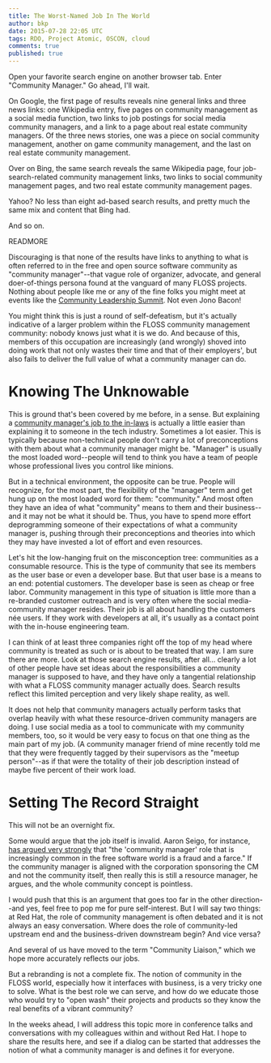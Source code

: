 ```yaml
---
title: The Worst-Named Job In The World
author: bkp
date: 2015-07-28 22:05 UTC
tags: RDO, Project Atomic, OSCON, cloud
comments: true
published: true
---
```

Open your favorite search engine on another browser tab. Enter "Community Manager." Go ahead, I'll wait.

On Google, the first page of results reveals nine general links and three news links: one Wikipedia entry, five pages on community management as a social media function, two links to job postings for social media community managers, and a link to a page about real estate community managers. Of the three news stories, one was a piece on social community management, another on game community management, and the last on real estate community management.

Over on Bing, the same search reveals the same Wikipedia page, four job-search-related community management links, two links to social community management pages, and two real estate community management pages.

Yahoo? No less than eight ad-based search results, and pretty much the same mix and content that Bing had.

And so on.

READMORE

Discouraging is that none of the results have links to anything to what is often referred to in the free and open source software community as "community manager"--that vague role of organizer, advocate, and general doer-of-things persona found at the vanguard of many FLOSS projects. Nothing about people like me or any of the fine folks you might meet at events like the [Community Leadership Summit](http://www.communityleadershipsummit.com/). Not even Jono Bacon! 

You might think this is just a round of self-defeatism, but it's actually indicative of a larger problem within the FLOSS community management community: nobody knows just what it is we do. And because of this, members of this occupation are increasingly (and wrongly) shoved into doing work that not only wastes their time and that of their employers', but also fails to deliver the full value of what a community manager can do.

# Knowing The Unknowable

This is ground that's been covered by me before, in a sense. But explaining a [community manager's job to the in-laws](http://community.redhat.com/blog/2015/01/impressing-the-in-laws-open-source-for-non-techies/) is actually a little easier than explaining it to someone in the tech industry. Sometimes a lot easier. This is typically because non-technical people don't carry a lot of preconceptions with them about what a community manager might be. "Manager" is usually the most loaded word--people will tend to think you have a team of people whose professional lives you control like minions. 

But in a technical environment, the opposite can be true. People will recognize, for the most part, the flexibility of the "manager" term and get hung up on the most loaded word for them: "community." And most often they have an idea of what "community" means to them and their business--and it may not be what it should be. Thus, you have to spend more effort deprogramming someone of their expectations of what a community manager is, pushing through their preconceptions and theories into which they may have invested a lot of effort and even resources.

Let's hit the low-hanging fruit on the misconception tree: communities as a consumable resource. This is the type of community that see its members as the user base or even a developer base. But that user base is a means to an end: potential customers. The developer base is seen as cheap or free labor.  Community management in this type of situation is little more than a re-branded customer outreach and is very often where the social media-community manager resides. Their job is all about handling the customers née users. If they work with developers at all, it's usually as a contact point with the in-house engineering team.

I can think of at least three companies right off the top of my head where community is treated as such or is about to be treated that way. I am sure there are more. Look at those search engine results, after all... clearly a lot of other people have set ideas about the responsibilities a community manager is supposed to have, and they have only a tangential relationship with what a FLOSS community manager actually does. Search results reflect this limited perception and very likely shape reality, as well.

It does not help that community managers actually perform tasks that overlap heavily with what these resource-driven community managers are doing. I use social media as a tool to communicate with my community members, too, so it would be very easy to focus on that one thing as the main part of my job. (A community manager friend of mine recently told me that they were frequently tagged by their supervisors as the "meetup person"--as if that were the totality of their job description instead of maybe five percent of their work load.

# Setting The Record Straight

This will not be an overnight fix. 

Some would argue that the job itself is invalid. Aaron Seigo, for instance, [has argued very strongly](https://plus.google.com/+AaronSeigo/posts/DHEx1tu5dSK) that "the 'community manager' role that is increasingly common in the free software world is a fraud and a farce." If the community manager is aligned with the corporation sponsoring the CM and not the community itself, then really this is still a resource manager, he argues, and the whole community concept is pointless.

I would push that this is an argument that goes too far in the other direction--and yes, feel free to pop me for pure self-interest. But I will say two things: at Red Hat, the role of community management is often debated and it is not always an easy conversation. Where does the role of community-led upstream end and the business-driven downstream begin? And vice versa? 

And several of us have moved to the term "Community Liaison," which we hope more accurately reflects our jobs.

But a rebranding is not a complete fix. The notion of community in the FLOSS world, especially how it interfaces with business, is a very tricky one to solve. What is the best role we can serve, and how do we educate those who would try to "open wash" their projects and products so they know the real benefits of a vibrant community?

In the weeks ahead, I will address this topic more in conference talks and conversations with my colleagues within and without Red Hat. I hope to share the results here, and see if a dialog can be started that addresses the notion of what a community manager is and defines it for everyone.
